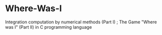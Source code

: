 # Where-Was-I
Integration computation by numerical methods (Part I) ; The Game "Where was I" (Part II) in C programming language
